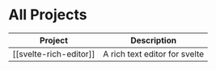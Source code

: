 # All Projects

| Project                | Description |
| ---------------------- | ----------- |
| [[svelte-rich-editor]] | A rich text editor for svelte            |
